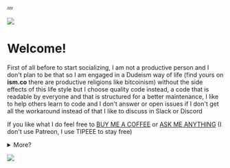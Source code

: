 💤

<a href="https://nazimboudeffa.livejournal.com/tag/github">
  <img align="center" src="https://github-readme-stats.vercel.app/api/top-langs/?username=nazimboudeffa&title_color=ffffff&text_color=c9cacc&icon_color=2bbc8a&bg_color=1d1f21" />
</a>

# Welcome!

<p> First of all before to start socializing, I am not a productive person and  I don't plan to be that so I am engaged in a Dudeism way of life (find yours on <b>ism.co</b> there are productive religions like bitcoinism) without the side effects of this life style but I choose quality code instead, a code that is readable by everyone and that is structured for a better maintenance, I like to help others learn to code and I don't answer or open issues if I don't get all the workaround instead of that I like to discuss in Slack or Discord </p>

If you like what I do feel free to <a href="https://www.buymeacoffee.com/nazimboudeffa">BUY ME A COFFEE</a> or <a href="http://nazimboudeffa.github.io">ASK ME ANYTHING</a> (I don't use Patreon, I use TIPEEE to stay free)

<details><summary>More?</summary>

You can use my WorkAdventure instance to do a metting with or without me, but it's my space https://workadventure.cf

# BOOKS

<p> I try to write some books, I will probably not finish them as usual so I use a writer pseudonyme because I don't want my name to be on a stolen PDF on the Internet</p>
<p> So please respect that and know that the books are Creative Common on my GitHub account</p>

* https://leanpub.com/javascript-rallonge ... [link](https://github.com/nazimboudeffa/javascript-rallonge), [ePub](https://github.com/nazimboudeffa/javascript-rallonge-epub)
* https://leanpub.com/phaser-cookbook ... [link](https://github.com/nazimboudeffa/phaser-cookbook), [examples](https://github.com/nazimboudeffa/phaser-cookbook-examples)
* https://leanpub.com/reactcookbook (there is one with the - and it's not me) [link](https://github.com/nazimboudeffa/reactcookbook)
* https://leanpub.com/guideducodeurphaser-streetfighter (f the slug) [link](https://github.com/nazimboudeffa/phaser-cookbook/tree/master/guides)
  
You can find also some [unfinished novels projects](https://github.com/nazimboudeffa/novels), and [more novels prjects](https://github.com/nazimboudeffa/novels-ywriter) by Jacques Aïssa

# COURSES

  <p>I try to make some courses in french on <a href="udemy.png">Udemy</a></p>
  <p>I've started some of them on my YT channel</p>
  
  - HTML et CSS pour les débutants et les experts ... there are so many books ... [book link](https://github.com/nazimboudeffa/html-css-book)
  - Apprendre à coder en Javascript
  - Au menu de Phaser
  - Petit tour de React
  
# RESEARCH
  <p>I like cybersecurity and I do it with other accounts here it's only for dev stuff just follow this link https://github.com/nazimboudeffa/heptane</p>

# MAKE A BUSINESS WITH ME ?
  <p>I sell <a href="https://github.com/nazimboudeffa/nazimboudeffa/blob/main/gumroad.png">Some Unfinished Stuff</a> available for free on my GitHub, just made to encourage me keeping to code</p> 
  <p>... not sure if I will move the books to GumRoad</p>
  <p>I dislike any kind of engagement other then a good deal and that's all</p>
  <p>Otherwise engage in discussions on the forum :</p>
  <ul>
    <li>https://github.community</li>
    <li>https://community.ovh.com</li>
  </ul>
  
  
  
# WISHLISTS

<a href="https://www.instagram.com/nazimboudeffa/"><img src="https://img.shields.io/badge/instagram-%23E4405F.svg?&style=for-the-badge&logo=instagram&logoColor=white"></a>
  
* https://www.ebay.com/myb/WatchList?custom_list_id=383185866017
* https://www.instant-gaming.com/fr/user/nazimboudeffa
   
👉 I use [dogecoin](https://github.com/nazimboudeffa/nazimboudeffa.github.io/blob/master/index.md#-i-use-dogecoin) and love good music

![Spotify recently played](https://spotify-recently-played-readme.vercel.app/api?user=thefailtheory)
  
</details>

![](https://komarev.com/ghpvc/?username=nazimboudeffa&color=blue)
